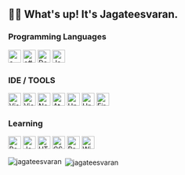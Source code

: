 ## 🤙🏻 What's up! It's Jagateesvaran.

### Programming Languages 

[<img alt="c++" width="26px" src="https://img.icons8.com/color/240/000000/c-plus-plus-logo.png" />](http://www.cplusplus.com/)
[<img alt="c#" width="26px" src="https://img.icons8.com/ios-filled/128/000000/c-sharp-logo.png" />](https://docs.microsoft.com/en-us/dotnet/csharp//)
[<img alt="Dart" width="26px" src="https://img.icons8.com/color/48/000000/dart.png" />](https://dart.dev/)
[<img alt="Java" width="26px" src="https://img.icons8.com/nolan/64/java-coffee-cup-logo.png" />](https://www.programiz.com/java-programming)

### IDE / TOOLS

[<img alt="Visual Studio" width="26px" src="https://img.icons8.com/color/48/000000/visual-studio.png" />](https://visualstudio.microsoft.com/)
[<img alt="Visual Studio Code" width="26px" src="https://img.icons8.com/fluent/48/000000/visual-studio-code-2019.png" />](https://code.visualstudio.com/)
[<img alt="NetBeans" width="26px" src="https://img.icons8.com/windows/32/000000/netbeans.png" />](https://netbeans.apache.org/)
[<img alt="Atom" width="26px" src="https://img.icons8.com/clouds/100/000000/atom-editor.png" />](https://atom.io/)
[<img alt="Unity" width="26px" src="https://img.icons8.com/ios-filled/50/000000/unity.png" />](https://unity.com/)
[<img alt="Unreal" width="26px" src="https://img.icons8.com/nolan/64/unreal-engine.png" />](https://www.unrealengine.com/en-US/)
[<img alt="Firebase" width="26px" src="https://img.icons8.com/color/48/000000/firebase.png" />](https://firebase.google.com/)




### Learning

[<img alt="React" width="26px" src="https://img.icons8.com/ultraviolet/50/000000/react.png" />](https://reactjs.org/)
[<img alt="Javascript" width="26px" src="https://img.icons8.com/color/48/000000/javascript.png" />](https://www.javascript.com/)
[<img alt="HTML" width="26px" src="https://img.icons8.com/color/48/000000/html-5.png" />](https://devdocs.io/html/)
[<img alt="CSS" width="26px" src="https://img.icons8.com/officexs/16/000000/css.png" />](https://devdocs.io/css/)
[<img alt="Redux" width="26px" src="https://img.icons8.com/color/48/000000/redux.png" />](https://redux.js.org/introduction/getting-started)
[<img alt="Wireshark" width="26px" src="https://img.icons8.com/doodle/48/000000/shark.png" />](https://www.wireshark.org/)


<p><img align="left" src="https://github-readme-stats.vercel.app/api/top-langs?username=jagateesvaran&show_icons=true&locale=en&layout=compact" alt="jagateesvaran" /></p>

<p>&nbsp;<img align="center" src="https://github-readme-stats.vercel.app/api?username=jagateesvaran&show_icons=true&locale=en" alt="jagateesvaran" /></p>
